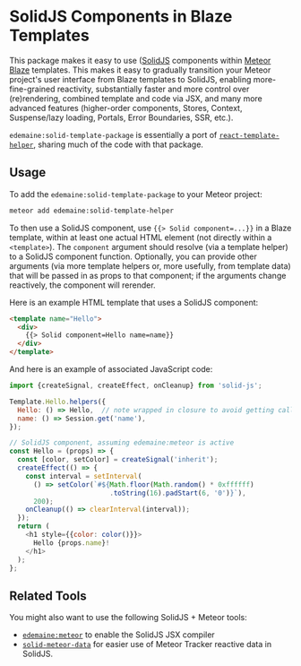 # SolidJS Components in Blaze Templates

This package makes it easy to use ([SolidJS](https://www.solidjs.com/)
components within
[Meteor](https://www.meteor.com/) [Blaze](https://blazejs.org/) templates.
This makes it easy to gradually transition your Meteor project's user interface
from Blaze templates to SolidJS, enabling more-fine-grained reactivity,
substantially faster and more control over (re)rendering,
combined template and code via JSX, and many more advanced features
(higher-order components, Stores, Context, Suspense/lazy loading, Portals,
Error Boundaries, SSR, etc.).

`edemaine:solid-template-package` is essentially a port of
[`react-template-helper`](https://github.com/meteor/react-packages/tree/master/packages/react-template-helper),
sharing much of the code with that package.

## Usage

To add the `edemaine:solid-template-package` to your Meteor project:

```bash
meteor add edemaine:solid-template-helper
```

To then use a SolidJS component, use `{{> Solid component=...}}` in a
Blaze template, within at least one actual HTML element (not directly within
a `<template>`).  The `component` argument should resolve (via a template
helper) to a SolidJS component function.  Optionally, you can provide other
arguments (via more template helpers or, more usefully, from template data)
that will be passed in as props to that component;
if the arguments change reactively, the component will rerender.

Here is an example HTML template that uses a SolidJS component:

```html
<template name="Hello">
  <div>
    {{> Solid component=Hello name=name}}
  </div>
</template>
```

And here is an example of associated JavaScript code:

```js
import {createSignal, createEffect, onCleanup} from 'solid-js';

Template.Hello.helpers({
  Hello: () => Hello,  // note wrapped in closure to avoid getting called early
  name: () => Session.get('name'),
});

// SolidJS component, assuming edemaine:meteor is active
const Hello = (props) => {
  const [color, setColor] = createSignal('inherit');
  createEffect(() => {
    const interval = setInterval(
      () => setColor(`#${Math.floor(Math.random() * 0xffffff)
                         .toString(16).padStart(6, '0')}`),
      200);
    onCleanup(() => clearInterval(interval));
  });
  return (
    <h1 style={{color: color()}}>
      Hello {props.name}!
    </h1>
  );
};
```

## Related Tools

You might also want to use the following SolidJS + Meteor tools:

* [`edemaine:meteor`](https://github.com/edemaine/meteor-solid)
  to enable the SolidJS JSX compiler
* [`solid-meteor-data`](https://github.com/edemaine/solid-meteor-data)
  for easier use of Meteor Tracker reactive data in SolidJS.
